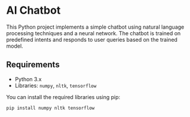 # AI Chatbot

This Python project implements a simple chatbot using natural language processing techniques and a neural network. The chatbot is trained on predefined intents and responds to user queries based on the trained model.

## Requirements

- Python 3.x
- Libraries: `numpy`, `nltk`, `tensorflow`

You can install the required libraries using pip:

```bash
pip install numpy nltk tensorflow
